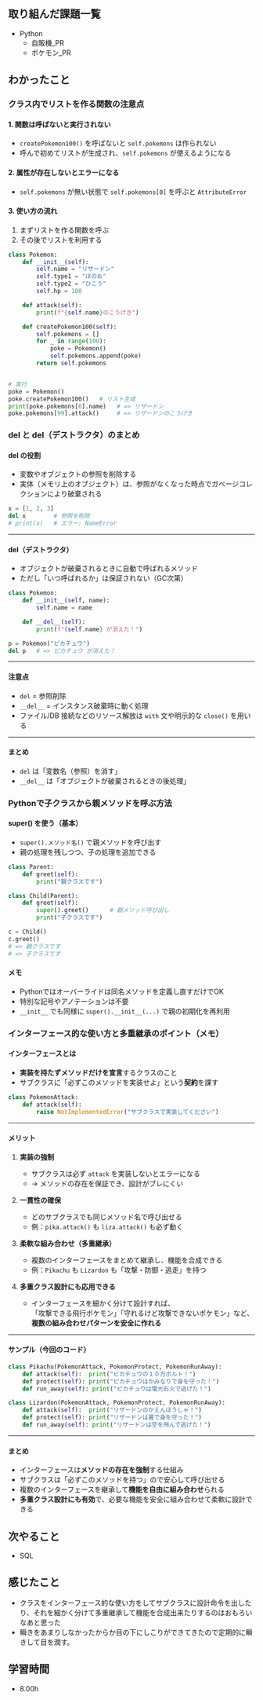 ## 取り組んだ課題一覧  
- Python
  - 自販機_PR
  - ポケモン_PR

## わかったこと
### クラス内でリストを作る関数の注意点

#### 1. 関数は呼ばないと実行されない
- `createPokemon100()` を呼ばないと `self.pokemons` は作られない  
- 呼んで初めてリストが生成され、`self.pokemons` が使えるようになる  

#### 2. 属性が存在しないとエラーになる
- `self.pokemons` が無い状態で `self.pokemons[0]` を呼ぶと `AttributeError`  

#### 3. 使い方の流れ
1. まずリストを作る関数を呼ぶ  
2. その後でリストを利用する  

```python
class Pokemon:
    def __init__(self):
        self.name = "リザードン"
        self.type1 = "ほのお"
        self.type2 = "ひこう"
        self.hp = 100

    def attack(self):
        print(f"{self.name}のこうげき")

    def createPokemon100(self):
        self.pokemons = []
        for _ in range(100):
            poke = Pokemon()
            self.pokemons.append(poke)
        return self.pokemons


# 実行
poke = Pokemon()
poke.createPokemon100()   # リスト生成
print(poke.pokemons[0].name)   # => リザードン
poke.pokemons[99].attack()     # => リザードンのこうげき
```


### del と __del__（デストラクタ）のまとめ

#### del の役割
- 変数やオブジェクトの参照を削除する  
- 実体（メモリ上のオブジェクト）は、参照がなくなった時点でガベージコレクションにより破棄される  

```python
x = [1, 2, 3]
del x        # 参照を削除
# print(x)   # エラー: NameError
```

---

#### __del__（デストラクタ）
- オブジェクトが破棄されるときに自動で呼ばれるメソッド  
- ただし「いつ呼ばれるか」は保証されない（GC次第）  

```python
class Pokemon:
    def __init__(self, name):
        self.name = name

    def __del__(self):
        print(f"{self.name} が消えた！")

p = Pokemon("ピカチュウ")
del p   # => ピカチュウ が消えた！
```

---

#### 注意点
- `del` = 参照削除  
- `__del__` = インスタンス破棄時に動く処理  
- ファイル/DB 接続などのリソース解放は `with` 文や明示的な `close()` を用いる  

---

#### まとめ
- `del` は「変数名（参照）を消す」  
- `__del__` は「オブジェクトが破棄されるときの後処理」  


### Pythonで子クラスから親メソッドを呼ぶ方法

#### super() を使う（基本）
- `super().メソッド名()` で親メソッドを呼び出す
- 親の処理を残しつつ、子の処理を追加できる

```python
class Parent:
    def greet(self):
        print("親クラスです")

class Child(Parent):
    def greet(self):
        super().greet()      # 親メソッド呼び出し
        print("子クラスです")

c = Child()
c.greet()
# => 親クラスです
# => 子クラスです
```

#### メモ
- Pythonではオーバーライドは同名メソッドを定義し直すだけでOK
- 特別な記号やアノテーションは不要
- `__init__` でも同様に `super().__init__(...)` で親の初期化を再利用


### インターフェース的な使い方と多重継承のポイント（メモ）

#### インターフェースとは
- **実装を持たずメソッドだけを宣言**するクラスのこと  
- サブクラスに「必ずこのメソッドを実装せよ」という**契約**を課す  

```python
class PokemonAttack:
    def attack(self):
        raise NotImplementedError("サブクラスで実装してください")
```

---

#### メリット
1. **実装の強制**  
   - サブクラスは必ず `attack` を実装しないとエラーになる  
   - → メソッドの存在を保証でき、設計がブレにくい  

2. **一貫性の確保**  
   - どのサブクラスでも同じメソッド名で呼び出せる  
   - 例：`pika.attack()` も `liza.attack()` も必ず動く  

3. **柔軟な組み合わせ（多重継承）**  
   - 複数のインターフェースをまとめて継承し、機能を合成できる  
   - 例：`Pikachu` も `Lizardon` も「攻撃・防御・逃走」を持つ  

4. **多重クラス設計にも応用できる**  
   - インターフェースを細かく分けて設計すれば、  
     「攻撃できる飛行ポケモン」「守れるけど攻撃できないポケモン」など、  
     **複数の組み合わせパターンを安全に作れる**

---

#### サンプル（今回のコード）
```python
class Pikachu(PokemonAttack, PokemonProtect, PokemonRunAway):
    def attack(self):  print("ピカチュウの１０万ボルト！")
    def protect(self): print("ピカチュウはかみなりで身を守った！")
    def run_away(self): print("ピカチュウは電光石火で逃げた！")

class Lizardon(PokemonAttack, PokemonProtect, PokemonRunAway):
    def attack(self):  print("リザードンのかえんほうしゃ！")
    def protect(self): print("リザードンは翼で身を守った！")
    def run_away(self): print("リザードンは空を飛んで逃げた！")
```

---

#### まとめ
- インターフェースは**メソッドの存在を強制**する仕組み  
- サブクラスは「必ずこのメソッドを持つ」ので安心して呼び出せる  
- 複数のインターフェースを継承して**機能を自由に組み合わせ**られる  
- **多重クラス設計にも有効**で、必要な機能を安全に組み合わせて柔軟に設計できる  

## 次やること
- SQL

## 感じたこと
- クラスをインターフェース的な使い方をしてサブクラスに設計命令を出したり、それを細かく分けて多重継承して機能を合成出来たりするのはおもろいなあと思った
- 瞬きをあまりしなかったからか目の下にしこりができてきたので定期的に瞬きして目を潤す。

## 学習時間
- 8.00h
